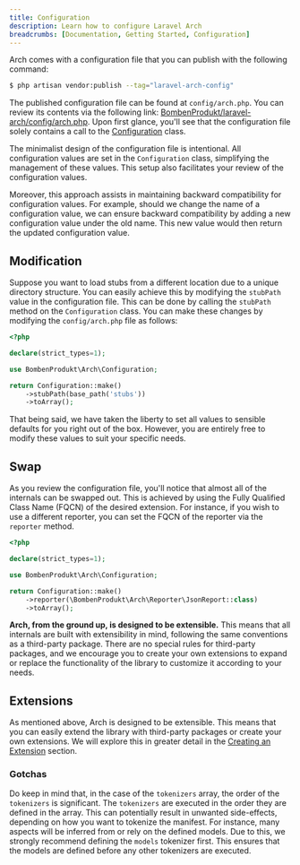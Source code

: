 ```yaml
---
title: Configuration
description: Learn how to configure Laravel Arch
breadcrumbs: [Documentation, Getting Started, Configuration]
---
```


Arch comes with a configuration file that you can publish with the following command:

```bash
$ php artisan vendor:publish --tag="laravel-arch-config"
```

The published configuration file can be found at `config/arch.php`. You can review its contents via the following link: [BombenProdukt/laravel-arch/config/arch.php](https://github.com/BombenProdukt/laravel-arch/blob/main/config/arch.php). Upon first glance, you'll see that the configuration file solely contains a call to the [Configuration](https://github.com/BombenProdukt/laravel-arch/blob/main/src/Configuration.php) class.

The minimalist design of the configuration file is intentional. All configuration values are set in the `Configuration` class, simplifying the management of these values. This setup also facilitates your review of the configuration values.

Moreover, this approach assists in maintaining backward compatibility for configuration values. For example, should we change the name of a configuration value, we can ensure backward compatibility by adding a new configuration value under the old name. This new value would then return the updated configuration value.

## Modification

Suppose you want to load stubs from a different location due to a unique directory structure. You can easily achieve this by modifying the `stubPath` value in the configuration file. This can be done by calling the `stubPath` method on the `Configuration` class. You can make these changes by modifying the `config/arch.php` file as follows:

```php
<?php

declare(strict_types=1);

use BombenProdukt\Arch\Configuration;

return Configuration::make()
    ->stubPath(base_path('stubs'))
    ->toArray();
```

That being said, we have taken the liberty to set all values to sensible defaults for you right out of the box. However, you are entirely free to modify these values to suit your specific needs.

## Swap

As you review the configuration file, you'll notice that almost all of the internals can be swapped out. This is achieved by using the Fully Qualified Class Name (FQCN) of the desired extension. For instance, if you wish to use a different reporter, you can set the FQCN of the reporter via the `reporter` method.

```php
<?php

declare(strict_types=1);

use BombenProdukt\Arch\Configuration;

return Configuration::make()
    ->reporter(\BombenProdukt\Arch\Reporter\JsonReport::class)
    ->toArray();
```

**Arch, from the ground up, is designed to be extensible.** This means that all internals are built with extensibility in mind, following the same conventions as a third-party package. There are no special rules for third-party packages, and we encourage you to create your own extensions to expand or replace the functionality of the library to customize it according to your needs.

## Extensions

As mentioned above, Arch is designed to be extensible. This means that you can easily extend the library with third-party packages or create your own extensions. We will explore this in greater detail in the [Creating an Extension](/advanced/creating-an-extension)  section.

### Gotchas

Do keep in mind that, in the case of the `tokenizers` array, the order of the `tokenizers` is significant. The `tokenizers` are executed in the order they are defined in the array. This can potentially result in unwanted side-effects, depending on how you want to tokenize the manifest. For instance, many aspects will be inferred from or rely on the defined models. Due to this, we strongly recommend defining the `models` tokenizer first. This ensures that the models are defined before any other tokenizers are executed.
